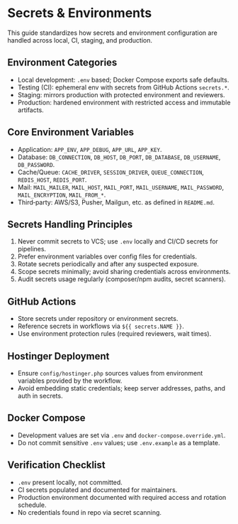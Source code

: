 # Secrets & Environments

This guide standardizes how secrets and environment configuration are handled across local, CI, staging, and production.

## Environment Categories
- Local development: `.env` based; Docker Compose exports safe defaults.
- Testing (CI): ephemeral env with secrets from GitHub Actions `secrets.*`.
- Staging: mirrors production with protected environment and reviewers.
- Production: hardened environment with restricted access and immutable artifacts.

## Core Environment Variables
- Application: `APP_ENV`, `APP_DEBUG`, `APP_URL`, `APP_KEY`.
- Database: `DB_CONNECTION`, `DB_HOST`, `DB_PORT`, `DB_DATABASE`, `DB_USERNAME`, `DB_PASSWORD`.
- Cache/Queue: `CACHE_DRIVER`, `SESSION_DRIVER`, `QUEUE_CONNECTION`, `REDIS_HOST`, `REDIS_PORT`.
- Mail: `MAIL_MAILER`, `MAIL_HOST`, `MAIL_PORT`, `MAIL_USERNAME`, `MAIL_PASSWORD`, `MAIL_ENCRYPTION`, `MAIL_FROM_*`.
- Third‑party: AWS/S3, Pusher, Mailgun, etc. as defined in `README.md`.

## Secrets Handling Principles
1. Never commit secrets to VCS; use `.env` locally and CI/CD secrets for pipelines.
2. Prefer environment variables over config files for credentials.
3. Rotate secrets periodically and after any suspected exposure.
4. Scope secrets minimally; avoid sharing credentials across environments.
5. Audit secrets usage regularly (composer/npm audits, secret scanners).

## GitHub Actions
- Store secrets under repository or environment secrets.
- Reference secrets in workflows via `${{ secrets.NAME }}`.
- Use environment protection rules (required reviewers, wait times).

## Hostinger Deployment
- Ensure `config/hostinger.php` sources values from environment variables provided by the workflow.
- Avoid embedding static credentials; keep server addresses, paths, and auth in secrets.

## Docker Compose
- Development values are set via `.env` and `docker-compose.override.yml`.
- Do not commit sensitive `.env` values; use `.env.example` as a template.

## Verification Checklist
- `.env` present locally, not committed.
- CI secrets populated and documented for maintainers.
- Production environment documented with required access and rotation schedule.
- No credentials found in repo via secret scanning.